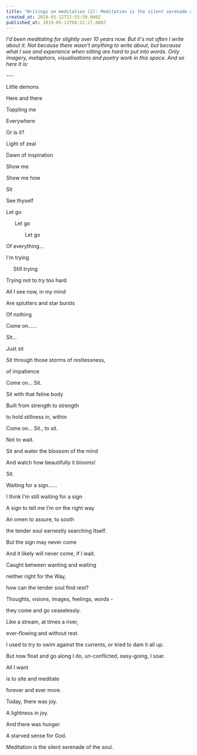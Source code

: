 ```yaml
---
title: "Writings on meditation (2): Meditation is the silent serenade of the soul"
created_at: 2019-05-12T22:55:50.000Z
published_at: 2019-05-13T00:22:27.000Z
---
```

_I'd been meditating for slightly over 10 years now. But it's not often I write about it. Not because there wasn't anything to write about, but because what I see and experience when sitting are hard to put into words. Only imagery, metaphors, visualisations and poetry work in this space. And so here it is:_

  

\---

  

Little demons

Here and there

  

Toppling me

Everywhere

  

Or is it?

  

Light of zeal

Dawn of inspiration

  

Show me

Show me how

  

Sit

See thyself

  

Let go

      Let go

             Let go

Of everything...

  

I'm trying

     Still trying

Trying not to try too hard

  

All I see now, in my mind

Are splutters and star bursts

Of nothing

  

Come on......

Sit...

Just sit

Sit through those storms of restlessness,

of impatience

  

Come on... Sit.

Sit with that feline body

Built from strength to strength

to hold stillness in, within

  

Come on... Sit., to sit.

Not to wait.

  

Sit and water the blossom of the mind

And watch how beautifully it blooms!

  

Sit.

  

Waiting for a sign......

  

I think I'm still waiting for a sign

A sign to tell me I'm on the right way

An omen to assure, to sooth

the tender soul earnestly searching Itself.

  

But the sign may never come

And it likely will never come, if I wait.

Caught between wanting and waiting

neither right for the Way,

how can the tender soul find rest?

  

Thoughts, visions, images, feelings, words -

they come and go ceaselessly.

Like a stream, at times a river,

ever-flowing and without rest.

I used to try to swim against the currents, or tried to dam it all up.

But now float and go along I do, un-conflicted, easy-going, I soar.

  

All I want

is to site and meditate

forever and ever more.

  

Today, there was joy.

A lightness in joy.

And there was hunger.

A starved sense for God.

  

Meditation is the silent serenade of the soul.
